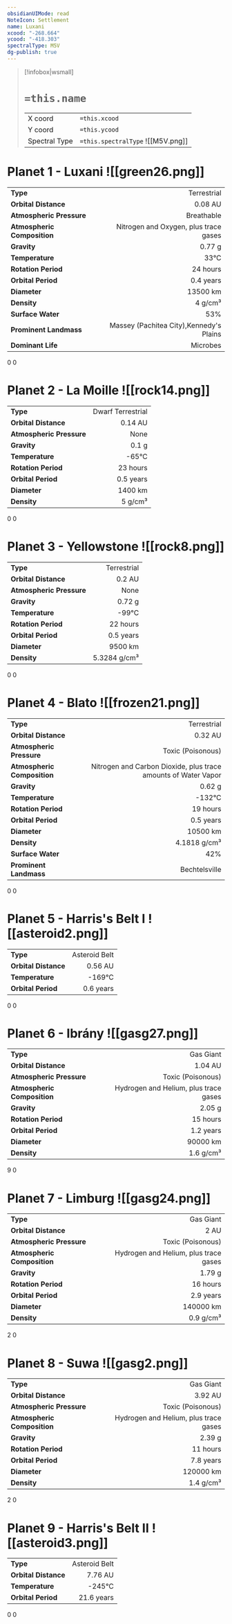 ```yaml
---
obsidianUIMode: read
NoteIcon: Settlement
name: Luxani
xcood: "-268.664"
ycood: "-418.303"
spectralType: M5V
dg-publish: true
---
```

> [!infobox|wsmall]
> # `=this.name`
> | | |
> | - | - |
> | X coord | `=this.xcood` |
> | Y coord| `=this.ycood` |
> | Spectral Type | `=this.spectralType` ![[M5V.png]] |

# Planet 1 - Luxani ![[green26.png]]
|                             |                           |
| --------------------------- | -------------------------:|
| **Type**                    |             Terrestrial |
| **Orbital Distance**        |   0.08 AU |
| **Atmospheric Pressure**    |       Breathable |
| **Atmospheric Composition** |      Nitrogen and Oxygen, plus trace gases |
| **Gravity**                 |        0.77 g |
| **Temperature**             |    33°C |
| **Rotation Period**         |  24 hours |
| **Orbital Period** | 0.4 years |
| **Diameter**                |      13500 km | 
| **Density**                 |    4 g/cm³ |
| **Surface Water**           |           53% | 
| **Prominent Landmass**      |         Massey (Pachitea City),Kennedy's Plains | 
| **Dominant Life**           |         Microbes |



0
0



# Planet 2 - La Moille ![[rock14.png]]
|                             |                           |
| --------------------------- | -------------------------:|
| **Type**                    |             Dwarf Terrestrial |
| **Orbital Distance**        |   0.14 AU |
| **Atmospheric Pressure**    |       None |
| **Gravity**                 |        0.1 g |
| **Temperature**             |    -65°C |
| **Rotation Period**         |  23 hours |
| **Orbital Period** | 0.5 years |
| **Diameter**                |      1400 km | 
| **Density**                 |    5 g/cm³ |



0
0



# Planet 3 - Yellowstone ![[rock8.png]]
|                             |                           |
| --------------------------- | -------------------------:|
| **Type**                    |             Terrestrial |
| **Orbital Distance**        |   0.2 AU |
| **Atmospheric Pressure**    |       None |
| **Gravity**                 |        0.72 g |
| **Temperature**             |    -99°C |
| **Rotation Period**         |  22 hours |
| **Orbital Period** | 0.5 years |
| **Diameter**                |      9500 km | 
| **Density**                 |    5.3284 g/cm³ |



0
0



# Planet 4 - Blato ![[frozen21.png]]
|                             |                           |
| --------------------------- | -------------------------:|
| **Type**                    |             Terrestrial |
| **Orbital Distance**        |   0.32 AU |
| **Atmospheric Pressure**    |       Toxic (Poisonous) |
| **Atmospheric Composition** |      Nitrogen and Carbon Dioxide, plus trace amounts of Water Vapor |
| **Gravity**                 |        0.62 g |
| **Temperature**             |    -132°C |
| **Rotation Period**         |  19 hours |
| **Orbital Period** | 0.5 years |
| **Diameter**                |      10500 km | 
| **Density**                 |    4.1818 g/cm³ |
| **Surface Water**           |           42% | 
| **Prominent Landmass**      |         Bechtelsville | 



0
0



# Planet 5 - Harris's Belt I ![[asteroid2.png]]
|                             |                           |
| --------------------------- | -------------------------:|
| **Type**                    |             Asteroid Belt |
| **Orbital Distance**        |   0.56 AU |
| **Temperature**             |    -169°C |
| **Orbital Period** | 0.6 years |



0
0



# Planet 6 - Ibrány ![[gasg27.png]]
|                             |                           |
| --------------------------- | -------------------------:|
| **Type**                    |             Gas Giant |
| **Orbital Distance**        |   1.04 AU |
| **Atmospheric Pressure**    |       Toxic (Poisonous) |
| **Atmospheric Composition** |      Hydrogen and Helium, plus trace gases |
| **Gravity**                 |        2.05 g |
| **Rotation Period**         |  15 hours |
| **Orbital Period** | 1.2 years |
| **Diameter**                |      90000 km | 
| **Density**                 |    1.6 g/cm³ |



9
0



# Planet 7 - Limburg ![[gasg24.png]]
|                             |                           |
| --------------------------- | -------------------------:|
| **Type**                    |             Gas Giant |
| **Orbital Distance**        |   2 AU |
| **Atmospheric Pressure**    |       Toxic (Poisonous) |
| **Atmospheric Composition** |      Hydrogen and Helium, plus trace gases |
| **Gravity**                 |        1.79 g |
| **Rotation Period**         |  16 hours |
| **Orbital Period** | 2.9 years |
| **Diameter**                |      140000 km | 
| **Density**                 |    0.9 g/cm³ |



2
0



# Planet 8 - Suwa ![[gasg2.png]]
|                             |                           |
| --------------------------- | -------------------------:|
| **Type**                    |             Gas Giant |
| **Orbital Distance**        |   3.92 AU |
| **Atmospheric Pressure**    |       Toxic (Poisonous) |
| **Atmospheric Composition** |      Hydrogen and Helium, plus trace gases |
| **Gravity**                 |        2.39 g |
| **Rotation Period**         |  11 hours |
| **Orbital Period** | 7.8 years |
| **Diameter**                |      120000 km | 
| **Density**                 |    1.4 g/cm³ |



2
0



# Planet 9 - Harris's Belt II ![[asteroid3.png]]
|                             |                           |
| --------------------------- | -------------------------:|
| **Type**                    |             Asteroid Belt |
| **Orbital Distance**        |   7.76 AU |
| **Temperature**             |    -245°C |
| **Orbital Period** | 21.6 years |



0
0



